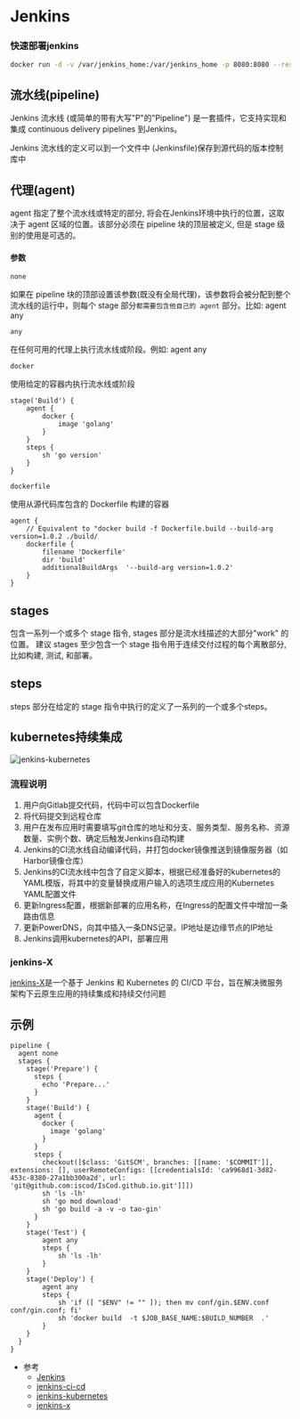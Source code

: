 # Jenkins

### 快速部署jenkins

```bash
docker run -d -v /var/jenkins_home:/var/jenkins_home -p 8080:8080 --restart=on-failure --name=jenkins jenkins/jenkins:jdk11
```

## 流水线(pipeline)

Jenkins 流水线 (或简单的带有大写"P"的"Pipeline") 是一套插件，它支持实现和集成 continuous delivery pipelines 到Jenkins。

Jenkins 流水线的定义可以到一个文件中 (Jenkinsfile)保存到源代码的版本控制库中

## 代理(agent)

agent 指定了整个流水线或特定的部分, 将会在Jenkins环境中执行的位置，这取决于 agent 区域的位置。该部分必须在 pipeline 块的顶层被定义, 但是 stage 级别的使用是可选的。

#### 参数
`none`

如果在 pipeline 块的顶部设置该参数(既没有全局代理)，该参数将会被分配到整个流水线的运行中，则每个 stage 部分`都需要包含他自己的 agent` 部分。比如: agent any

`any`

在任何可用的代理上执行流水线或阶段。例如: agent any

`docker`

使用给定的容器内执行流水线或阶段

```
stage('Build') {
    agent {
        docker {
            image 'golang'
        }
    }
    steps {
        sh 'go version'
    }
}
```

`dockerfile`

使用从源代码库包含的 Dockerfile 构建的容器

```
agent {
    // Equivalent to "docker build -f Dockerfile.build --build-arg version=1.0.2 ./build/
    dockerfile {
        filename 'Dockerfile'
        dir 'build'
        additionalBuildArgs  '--build-arg version=1.0.2'
    }
}
```

## stages

包含一系列一个或多个 stage 指令, stages 部分是流水线描述的大部分"work" 的位置。 建议 stages 至少包含一个 stage 指令用于连续交付过程的每个离散部分,比如构建, 测试, 和部署。

## steps

steps 部分在给定的 stage 指令中执行的定义了一系列的一个或多个steps。


## kubernetes持续集成

![jenkins-kubernetes](https://iscod.github.io/images/jenkins-kubernetes.png)

### 流程说明

1. 用户向Gitlab提交代码，代码中可以包含Dockerfile
2. 将代码提交到远程仓库
3. 用户在发布应用时需要填写git仓库的地址和分支、服务类型、服务名称、资源数量、实例个数、确定后触发Jenkins自动构建
4. Jenkins的CI流水线自动编译代码，并打包docker镜像推送到镜像服务器（如Harbor镜像仓库）
5. Jenkins的CI流水线中包含了自定义脚本，根据已经准备好的kubernetes的YAML模版，将其中的变量替换成用户输入的选项生成应用的Kubernetes YAML配置文件
6. 更新Ingress配置，根据新部署的应用名称，在Ingress的配置文件中增加一条路由信息
7. 更新PowerDNS，向其中插入一条DNS记录。IP地址是边缘节点的IP地址
8. Jenkins调用kubernetes的API，部署应用

### jenkins-X

[jenkins-X](https://jenkins-x.io/zh/)是一个基于 Jenkins 和 Kubernetes 的 CI/CD 平台，旨在解决微服务架构下云原生应用的持续集成和持续交付问题

## 示例
```jenkins
pipeline {
  agent none
  stages {
    stage('Prepare') {
      steps {
        echo 'Prepare...'
      }
    }
    stage('Build') {
      agent {
        docker {
          image 'golang'
        }
      }
      steps {
        checkout([$class: 'GitSCM', branches: [[name: '$COMMIT']], extensions: [], userRemoteConfigs: [[credentialsId: 'ca9968d1-3d82-453c-8380-27a1bb300a2d', url: 'git@github.com:iscod/IsCod.github.io.git']]])
        sh 'ls -lh'
        sh 'go mod download'
        sh 'go build -a -v -o tao-gin'
      }
    }
    stage('Test') {
        agent any
        steps {
            sh 'ls -lh'
        }
    }
    stage('Deploy') {
        agent any
        steps {
            sh 'if ([ "$ENV" != "" ]); then mv conf/gin.$ENV.conf conf/gin.conf; fi'
            sh 'docker build  -t $JOB_BASE_NAME:$BUILD_NUMBER  .'
        }
    }
  }
}
``` 

* 参考
    * [Jenkins](https://www.jenkins.io/zh/doc/book/pipeline/)
    * [jenkins-ci-cd](https://www.bookstack.cn/read/kubernetes-handbook-201910/practice-jenkins-ci-cd.md)
    * [jenkins-kubernetes](https://plugins.jenkins.io/kubernetes/)
    * [jenkins-x](https://jenkins-x.io/zh/)
